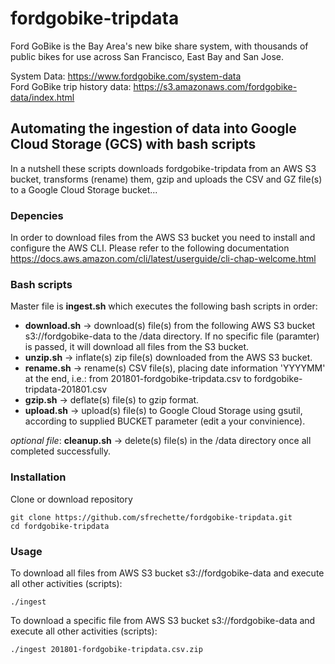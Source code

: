 # fordgobike-tripdata #  
Ford GoBike is the Bay Area's new bike share system, with thousands of public bikes for use across San Francisco, East Bay and San Jose.        

System Data: https://www.fordgobike.com/system-data      
Ford GoBike trip history data: https://s3.amazonaws.com/fordgobike-data/index.html

## Automating the ingestion of data into Google Cloud Storage (GCS) with bash scripts ##
In a nutshell these scripts downloads fordgobike-tripdata from an AWS S3 bucket, transforms (rename) them, gzip and uploads the CSV and GZ file(s) to a Google Cloud Storage bucket...

### Depencies ###      
In order to download files from the AWS S3 bucket you need to install and configure the AWS CLI. Please refer to the following documentation https://docs.aws.amazon.com/cli/latest/userguide/cli-chap-welcome.html        

### Bash scripts ###
Master file is **ingest.sh** which executes the following bash scripts in order:

* **download.sh** -> download(s) file(s) from the following AWS S3 bucket s3://fordgobike-data to the /data directory. If no specific file (paramter) is passed, it will download all files from the S3 bucket.
* **unzip.sh** -> inflate(s) zip file(s) downloaded from the AWS S3 bucket.
* **rename.sh** -> rename(s) CSV file(s), placing date information 'YYYYMM' at the end, i.e.: from 201801-fordgobike-tripdata.csv to fordgobike-tripdata-201801.csv
* **gzip.sh** -> deflate(s) file(s) to gzip format. 
* **upload.sh** -> upload(s) file(s) to Google Cloud Storage using gsutil, according to supplied BUCKET parameter (edit a your convinience).

*optional file*: **cleanup.sh** -> delete(s) file(s) in the /data directory once all completed successfully.        

### Installation ###
Clone or download repository
```shell     
git clone https://github.com/sfrechette/fordgobike-tripdata.git 
cd fordgobike-tripdata      
```     

### Usage ###
To download all files from AWS S3 bucket s3://fordgobike-data and execute all other activities (scripts):
```shell
./ingest 
```     

To download a specific file from AWS S3 bucket s3://fordgobike-data and execute all other activities (scripts):
```shell
./ingest 201801-fordgobike-tripdata.csv.zip
```
